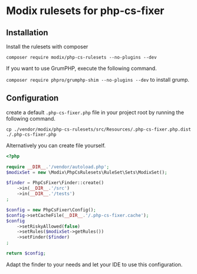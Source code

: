 # Modix rulesets for php-cs-fixer

## Installation

Install the rulesets with composer

`composer require modix/php-cs-rulesets --no-plugins --dev`

If you want to use GrumPHP, execute the following command.

`composer require phpro/grumphp-shim --no-plugins --dev` to install grump.

## Configuration

create a default `.php-cs-fixer.php` file in your project root by running the following command.

`cp ./vendor/modix/php-cs-rulesets/src/Resources/.php-cs-fixer.php.dist ./.php-cs-fixer.php`

Alternatively you can create file yourself.

```php
<?php

require __DIR__.'/vendor/autoload.php';
$modixSet = new \Modix\PhpCsRulesets\RuleSet\Sets\ModixSet();

$finder = PhpCsFixer\Finder::create()
    ->in(__DIR__.'/src')
    ->in(__DIR__.'/tests')
;

$config = new PhpCsFixer\Config();
$config->setCacheFile(__DIR__.'/.php-cs-fixer.cache');
$config
    ->setRiskyAllowed(false)
    ->setRules($modixSet->getRules())
    ->setFinder($finder)
;

return $config;
```

Adapt the finder to your needs and let your IDE to use this configuration.
